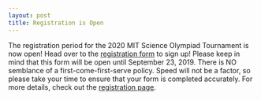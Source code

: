```yaml
---
layout: post
title: Registration is Open
---
```


The registration period for the 2020 MIT Science Olympiad Tournament is now open! Head over to the [registration form](https://mit.co1.qualtrics.com/jfe/form/SV_0jK9gSmaIYM5HQV) to sign up! Please keep in mind that this form will be open until September 23, 2019. There is NO semblance of a first-come-first-serve policy. Speed will not be a factor, so please take your time to ensure that your form is completed accurately. For more details, check out the [registration page](http://scioly.mit.edu/registration).